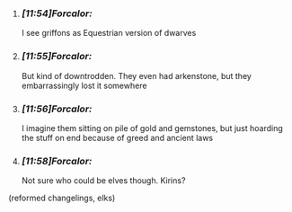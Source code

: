 1. ### _[_11:54_]_Forcalor_:_ 
    
    I see griffons as Equestrian version of dwarves
    
2. ### _[_11:55_]_Forcalor_:_ 
    
    But kind of downtrodden. They even had arkenstone, but they embarrassingly lost it somewhere
    
3. ### _[_11:56_]_Forcalor_:_ 
    
    I imagine them sitting on pile of gold and gemstones, but just hoarding the stuff on end because of greed and ancient laws
    
4. ### _[_11:58_]_Forcalor_:_ 
    
    Not sure who could be elves though. Kirins?

(reformed changelings, elks)